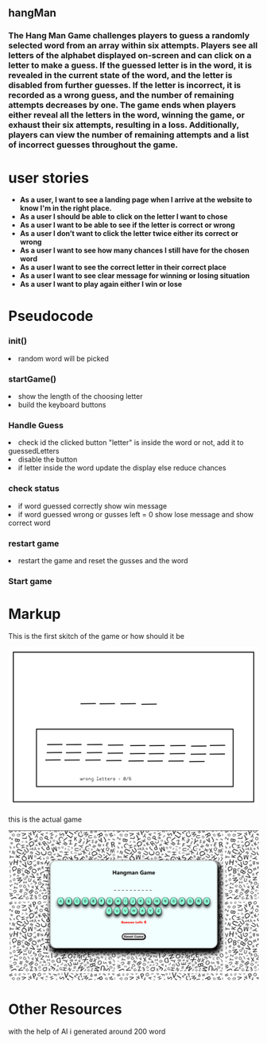 ## hangMan
<h3>The Hang Man Game challenges players to guess a randomly selected word from an array within six attempts. Players see all letters of the alphabet displayed on-screen and can click on a letter to make a guess. If the guessed letter is in the word, it is revealed in the current state of the word, and the letter is disabled from further guesses. If the letter is incorrect, it is recorded as a wrong guess, and the number of remaining attempts decreases by one. The game ends when players either reveal all the letters in the word, winning the game, or exhaust their six attempts, resulting in a loss. Additionally, players can view the number of remaining attempts and a list of incorrect guesses throughout the game. </h3>


<h1>user stories</h1>
<ul><strong>
<li>As a user, I want to see a landing page when I arrive at the website to know I'm in the right place.</li>
<li>As a user I should be able to click on the letter I want to chose </li>
<li>As a user I want to be able to see if the letter is correct or wrong </li>
<li>As a user I don’t want to click the letter twice either its correct or wrong </li>
<li>As a user I want to see how many chances I still have for the chosen word </li>
<li>As a user I want to see the correct letter in their correct place </li>
<li>As a user I want to see clear message for winning or losing situation </li>
<li>As a user I want to play again either I win or lose </li>
</strong>
</ul>
<h1>Pseudocode </h1>
<h3>init()</h3>
<li>random word will be picked </li>
<h3>startGame()</h3>
<li>show the length of the choosing letter  </li>
<li>build the keyboard buttons</li>
<h3>Handle Guess</h3>
<li>check id the clicked button "letter" is inside the word or not, add it to guessedLetters</li>
<li>disable the button</li>
<li>if letter inside the word update the display else reduce chances</li>
<h3>check status</h3>
<li>if word guessed correctly show win message </li>
<li>if word guessed wrong or gusses left = 0 show lose message and show correct word </li>
<h3>restart game</h3>
<li>restart the game and reset the gusses and the word </li>
<h3>Start game</h3>







<h1>Markup</h1>
<p>This is the first skitch of the game or how should it be </p>
<img src="/planning/markup.png">

<p>this is the actual game </p>
<img src= "/planning/FinalLook.png">






<h1>Other Resources</h1>
<p>with the help of AI i generated around 200 word  </p>
